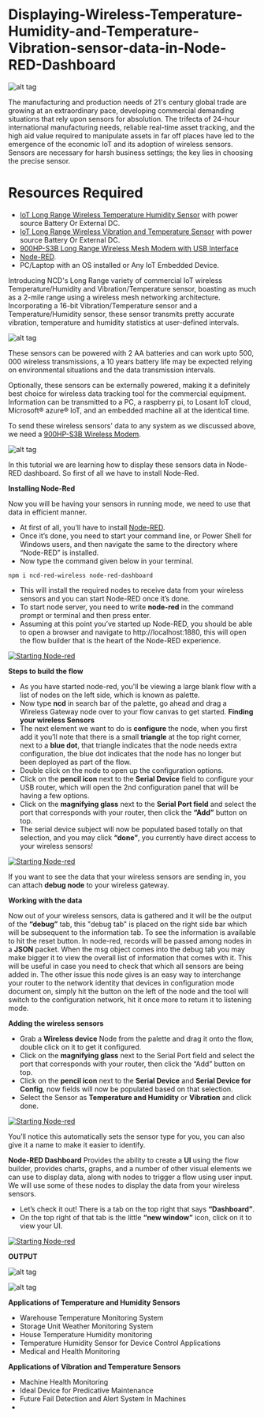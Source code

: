 # Displaying-Wireless-Temperature-Humidity-and-Temperature-Vibration-sensor-data-in-Node-RED-Dashboard

![alt tag](https://github.com/rjrajbir/Displaying-Wireless-Temperature-Humidity-and-Temperature-Vibration-sensor-data-in-Node-RED-Dashboard/blob/master/iot.jpg)

The manufacturing and production needs of 21's century global trade are growing at an extraordinary pace, developing commercial demanding situations that rely upon sensors for absolution. The trifecta of 24-hour international manufacturing needs, reliable real-time asset tracking, and the high aid value required to manipulate assets in far off places have led to the emergence of the economic IoT and its adoption of wireless sensors. Sensors are necessary for harsh business settings; the key lies in choosing the precise sensor.
# Resources Required
- [IoT Long Range Wireless Temperature Humidity Sensor](https://store.ncd.io/product/industrial-long-range-wireless-temperature-humidity-sensor/) with power source Battery Or External DC.
- [IoT Long Range Wireless Vibration and Temperature Sensor](https://store.ncd.io/product/iot-long-range-wireless-vibration-and-temperature-sensor/) with power source Battery Or External DC.
- [900HP-S3B Long Range Wireless Mesh Modem with USB Interface](https://store.ncd.io/product/900hp-s3b-long-range-wireless-mesh-modem-with-usb-interface/)
- [Node-RED](https://nodered.org/docs/getting-started/installation).
- PC/Laptop with an OS installed or Any IoT Embedded Device.

Introducing NCD's Long Range variety of commercial IoT wireless Temperature/Humidity and Vibration/Temperature sensor, boasting as much as a 2-mile range using a wireless mesh networking architecture. Incorporating a 16-bit Vibration/Temperature sensor and a Temperature/Humidity sensor, these sensor transmits pretty accurate vibration, temperature and humidity statistics at user-defined intervals.

![alt tag](https://github.com/rjrajbir/Displaying-Wireless-Temperature-Humidity-and-Temperature-Vibration-sensor-data-in-Node-RED-Dashboard/blob/master/Ncd%20Tem_hum%20and%20vibration_tem%20sensor.png)

These sensors can be powered with 2 AA batteries and can work upto 500, 000 wireless transmissions, a 10 years battery life may be expected relying on environmental situations and the data transmission intervals.

Optionally, these sensors can be externally powered, making it a definitely best choice for wireless data tracking tool for the commercial equipment. Information can be transmitted to a PC, a raspberry pi, to Losant IoT cloud, Microsoft® azure® IoT, and an embedded machine all at the identical time.

To send these wireless sensors' data to any system as we discussed above, we need a [900HP-S3B Wireless Modem](https://store.ncd.io/product/900hp-s3b-long-range-wireless-mesh-modem-with-usb-interface/).

![alt tag](https://github.com/rjrajbir/Displaying-Wireless-Temperature-Humidity-and-Temperature-Vibration-sensor-data-in-Node-RED-Dashboard/blob/master/Zigmo.png)

In this tutorial we are learning how to display these sensors data in Node-RED dashboard. So first of all we have to install Node-Red.

**Installing Node-Red**

Now you will be having your sensors in running mode, we need to use that data in efficient manner.

- At first of all, you’ll have to install [Node-RED](https://nodered.org/docs/getting-started/installation).
- Once it’s done, you need to start your command line, or Power Shell for Windows users, and then navigate the same to the directory where “Node-RED” is installed.
- Now type the command given below in your terminal.
```
npm i ncd-red-wireless node-red-dashboard   
```
- This will install the required nodes to receive data from your wireless sensors and you can start Node-RED once it’s done.
- To start node server, you need to write **node-red** in the command prompt or terminal and then press enter.
- Assuming at this point you’ve started up Node-RED, you should be able to open a browser and navigate to http://localhost:1880, this will open the flow builder that is the heart of the Node-RED experience.

[![Starting Node-red](https://github.com/rjrajbir/Displaying-Wireless-Temperature-Humidity-and-Temperature-Vibration-sensor-data-in-Node-RED-Dashboard/blob/master/Starting%20node-red.JPG)](https://youtu.be/HC19BhuUrqs)

**Steps to build the flow**

- As you have started node-red, you'll be viewing a large blank flow with a list of nodes on the left side, which is known as palette.
- Now type **ncd** in search bar of the palette, go ahead and drag a Wireless Gateway node over to your flow canvas to get started.
**Finding your wireless Sensors**
- The next element we want to do is **configure** the node, when you first add it you’ll note that there is a small **triangle** at the top right corner, next to a **blue dot**, that triangle indicates that the node needs extra configuration, the blue dot indicates that the node has no longer but been deployed as part of the flow.
- Double click on the node to open up the configuration options.
- Click on the **pencil icon** next to the **Serial Device** field to configure your USB router, which will open the 2nd configuration panel that will be having a few options.
- Click on the **magnifying glass** next to the **Serial Port field** and select the port that corresponds with your router, then click the **“Add”** button on top.
- The serial device subject will now be populated based totally on that selection, and you may click **“done”**, you currently have direct access to your wireless sensors!

[![Starting Node-red](https://github.com/rjrajbir/Displaying-Wireless-Temperature-Humidity-and-Temperature-Vibration-sensor-data-in-Node-RED-Dashboard/blob/master/Finding_wireless_sensor.JPG)](https://youtu.be/oScbvN79vTw)

If you want to see the data that your wireless sensors are sending in, you can attach **debug node** to your wireless gateway.

**Working with the data**

Now out of your wireless sensors, data is gathered and it will be the output of the **“debug”** tab, this "debug tab" is placed on the right side bar which will be subsequent to the information tab. To see the information is available to hit the reset button. In node-red, records will be passed among nodes in a **JSON** packet. When the msg object comes into the debug tab you may make bigger it to view the overall list of information that comes with it. This will be useful in case you need to check that which all sensors are being added in. The other issue this node gives is an easy way to interchange your router to the network identity that devices in configuration mode document on, simply hit the button on the left of the node and the tool will switch to the configuration network, hit it once more to return it to listening mode.

**Adding the wireless sensors**
- Grab a **Wireless device** Node from the palette and drag it onto the flow, double click on it to get it configured.
- Click on the **magnifying glass** next to the Serial Port field and select the port that corresponds with your router, then click the “Add” button on top.
- Click on the **pencil icon** next to the **Serial Device** and **Serial Device for Config**, now fields will now be populated based on that selection.
- Select the Sensor as **Temperature and Humidity** or **Vibration** and click done.

[![Starting Node-red](https://github.com/rjrajbir/Displaying-Wireless-Temperature-Humidity-and-Temperature-Vibration-sensor-data-in-Node-RED-Dashboard/blob/master/adding_wireless_sensor.JPG)](https://youtu.be/-wi1_FXGzFE)

You’ll notice this automatically sets the sensor type for you, you can also give it a name to make it easier to identify.

**Node-RED Dashboard**
Provides the ability to create a **UI** using the flow builder, provides charts, graphs, and a number of other visual elements we can use to display data, along with nodes to trigger a flow using user input. We will use some of these nodes to display the data from your wireless sensors.

- Let’s check it out! There is a tab on the top right that says **“Dashboard”**.
- On the top right of that tab is the little **“new window”** icon, click on it to view your UI.

[![Starting Node-red](https://github.com/rjrajbir/Displaying-Wireless-Temperature-Humidity-and-Temperature-Vibration-sensor-data-in-Node-RED-Dashboard/blob/master/dasboard.JPG)]()

**OUTPUT**

![alt tag](https://github.com/rjrajbir/Displaying-Wireless-Temperature-Humidity-and-Temperature-Vibration-sensor-data-in-Node-RED-Dashboard/blob/master/output1.JPG)

![alt tag](https://github.com/rjrajbir/Displaying-Wireless-Temperature-Humidity-and-Temperature-Vibration-sensor-data-in-Node-RED-Dashboard/blob/master/output2.JPG)

**Applications of Temperature and Humidity Sensors**

- Warehouse Temperature Monitoring System
- Storage Unit Weather Monitoring System
- House Temperature Humidity monitoring
- Temperature Humidity Sensor for Device Control Applications
- Medical and Health Monitoring

**Applications of Vibration and Temperature Sensors**

- Machine Health Monitoring
- Ideal Device for Predicative Maintenance
- Future  Fail Detection and Alert System In Machines
- 
